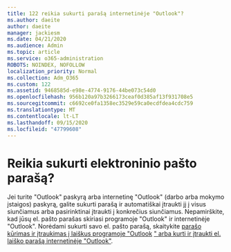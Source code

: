 ```yaml
---
title: 122 reikia sukurti parašą internetinėje "Outlook"?
ms.author: daeite
author: daeite
manager: jackiesm
ms.date: 04/21/2020
ms.audience: Admin
ms.topic: article
ms.service: o365-administration
ROBOTS: NOINDEX, NOFOLLOW
localization_priority: Normal
ms.collection: Adm_O365
ms.custom: 122
ms.assetid: 9468585d-e98e-4774-9176-44be073c54d0
ms.openlocfilehash: 956b120a97b3266173ceaf0d385af13f931708e5
ms.sourcegitcommit: c6692ce0fa1358ec3529e59ca0ecdfdea4cdc759
ms.translationtype: MT
ms.contentlocale: lt-LT
ms.lasthandoff: 09/15/2020
ms.locfileid: "47799608"
---
```

# <a name="need-to-create-an-email-signature"></a>Reikia sukurti elektroninio pašto parašą?

Jei turite "Outlook" paskyrą arba internetinę "Outlook" (darbo arba mokymo įstaigos) paskyrą, galite sukurti parašą ir automatiškai įtraukti jį į visus siunčiamus arba pasirinktinai įtraukti į konkrečius siunčiamus. Nepamirškite, kad jūsų el. pašto parašas skiriasi programoje "Outlook" ir internetinėje "Outlook". Norėdami sukurti savo el. pašto parašą, skaitykite [parašo kūrimas ir įtraukimas į laiškus programoje "Outlook](https://support.office.com/article/8ee5d4f4-68fd-464a-a1c1-0e1c80bb27f2.aspx) [" arba kurti ir įtraukti el. laiško parašą internetinėje "Outlook"](https://support.office.com/article/5ff9dcfd-d3f1-447b-b2e9-39f91b074ea3.aspx).


